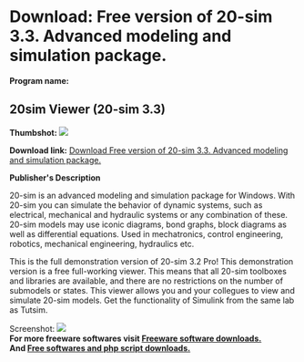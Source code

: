 # Download: Free version of 20-sim 3.3. Advanced modeling and simulation package.

**Program name:**

## 20sim Viewer (20-sim 3.3)

  
**Thumbshot:** ![](http://www.freewarefiles.com/screenshot/20sim_md.gif)   
  
**Download link:** [Download Free version of 20-sim 3.3. Advanced modeling and simulation package.](http://freesoftwares.boysofts.com/Sim-Viewer--sim_program_2155.html)  
  


**Publisher's Description**  
  


20-sim is an advanced modeling and simulation package for Windows. With 20-sim you can simulate the behavior of dynamic systems, such as electrical, mechanical and hydraulic systems or any combination of these. 20-sim models may use iconic diagrams, bond graphs, block diagrams as well as differential equations. Used in mechatronics, control engineering, robotics, mechanical engineering, hydraulics etc. 

This is the full demonstration version of 20-sim 3.2 Pro! This demonstration version is a free full-working viewer. This means that all 20-sim toolboxes and libraries are available, and there are no restrictions on the number of submodels or states. This viewer allows you and your collegues to view and simulate 20-sim models. Get the functionality of Simulink from the same lab as Tutsim.

  
  
Screenshot: ![](http://www.freewarefiles.com/screenshot/20sim.gif)   
**For more freeware softwares visit [Freeware software downloads.](http://freesoftwares.boysofts.com/)**   
**And [Free softwares and php script downloads.](http://www.boysofts.com/)**
